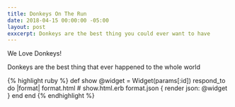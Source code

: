 ```yaml
---
title: Donkeys On The Run
date: 2018-04-15 00:00:00 -05:00
layout: post
exxcerpt: Donkeys are the best thing you could ever want to have
---
```


We Love Donkeys!

Donkeys are the best thing that ever happened to the whole world
<!--more-->

{% highlight ruby %}
def show
  @widget = Widget(params[:id])
  respond_to do |format|
    format.html # show.html.erb
    format.json { render json: @widget }
  end
end
{% endhighlight %}
